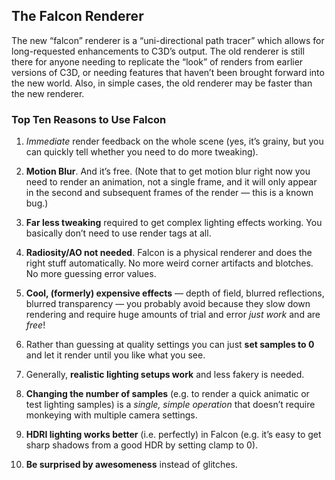 ## The Falcon Renderer

The new “falcon” renderer is a “uni-directional path tracer”  which allows for long-requested enhancements to C3D’s output. The old renderer is still there for anyone needing to replicate the “look” of renders from earlier versions of C3D, or needing features that haven’t been brought forward into the new world. Also, in simple cases, the old renderer may be faster than the new renderer.

### Top Ten Reasons to Use Falcon

1. _Immediate_ render feedback on the whole scene (yes, it’s grainy, but you can quickly tell whether you need to do more tweaking).

2. **Motion Blur**. And it’s free. (Note that to get motion blur right now you need to render an animation, not a single frame, and it will only appear in the second and subsequent frames of the render — this is a known bug.)

3. **Far less tweaking** required to get complex lighting effects working. You basically don’t need to use render tags at all.

4. **Radiosity/AO not needed**. Falcon is a physical renderer and does the right stuff automatically. No more weird corner artifacts and blotches. No more guessing error values.

5. **Cool, (formerly) expensive effects** — depth of field, blurred reflections, blurred transparency — you probably avoid because they slow down rendering and require huge amounts of trial and error _just work_ and are _free_!

6. Rather than guessing at quality settings you can just **set samples to 0** and let it render until you like what you see.

7. Generally, **realistic lighting setups work** and less fakery is needed.

8. **Changing the number of samples** (e.g. to render a quick animatic or test lighting samples) is a _single, simple operation_ that doesn’t require monkeying with multiple camera settings.

9. **HDRI lighting works better** (i.e. perfectly) in Falcon (e.g. it’s easy to get sharp shadows from a good HDR by setting clamp to 0).

10. **Be surprised by awesomeness** instead of glitches.


